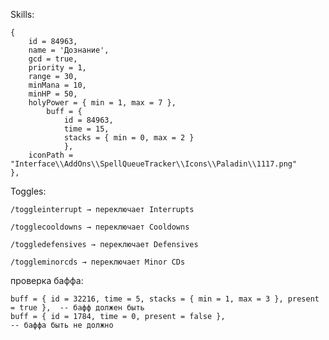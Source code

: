 Skills:

    { 
        id = 84963, 
        name = 'Дознание',  
        gcd = true, 
        priority = 1, 
        range = 30, 
        minMana = 10, 
        minHP = 50,
        holyPower = { min = 1, max = 7 }, 
            buff = { 
                id = 84963, 
                time = 15, 
                stacks = { min = 0, max = 2 }
                }, 
        iconPath = "Interface\\AddOns\\SpellQueueTracker\\Icons\\Paladin\\1117.png" 
    },
    

Toggles:

    /toggleinterrupt → переключает Interrupts

    /togglecooldowns → переключает Cooldowns

    /toggledefensives → переключает Defensives

    /toggleminorcds → переключает Minor CDs



проверка баффа:

    buff = { id = 32216, time = 5, stacks = { min = 1, max = 3 }, present = true },  -- бафф должен быть
    buff = { id = 1784, time = 0, present = false },                                 -- баффа быть не должно